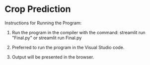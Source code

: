 # Crop Prediction
Instructions for Running the Program:

1. Run the program in the compiler with the command: streamlit run "Final.py" or streamlit run Final.py

2. Preferred to run the program in the Visual Studio code.

3. Output will be presented in the browser.
